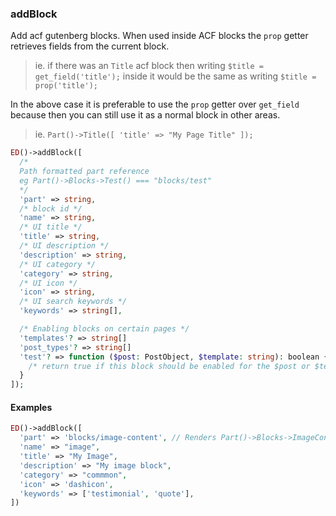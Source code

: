 ### **addBlock**

Add acf gutenberg blocks. When used inside ACF blocks the `prop` getter retrieves fields from the current block.

> ie. if there was an `Title` acf block then writing `$title = get_field('title');` inside it would be the same as writing `$title = prop('title');`

In the above case it is preferable to use the `prop` getter over `get_field` because then you can still use it as a normal block in other areas.

> ie. `Part()->Title([ 'title' => "My Page Title" ]);`

```php
ED()->addBlock([
  /*
  Path formatted part reference
  eg Part()->Blocks->Test() === "blocks/test"
  */
  'part' => string,
  /* block id */
  'name' => string,
  /* UI title */
  'title' => string,
  /* UI description */
  'description' => string,
  /* UI category */
  'category' => string,
  /* UI icon */
  'icon' => string,
  /* UI search keywords */
  'keywords' => string[],

  /* Enabling blocks on certain pages */
  'templates'? => string[]
  'post_types'? => string[]
  'test'? => function ($post: PostObject, $template: string): boolean {
    /* return true if this block should be enabled for the $post or $template */
  }
]);
```

#### **Examples**

```php
ED()->addBlock([
  'part' => 'blocks/image-content', // Renders Part()->Blocks->ImageContent()
  'name' => "image",
  'title' => "My Image",
  'description' => "My image block",
  'category' => "commmon",
  'icon' => 'dashicon',
  'keywords' => ['testimonial', 'quote'],
])
```

